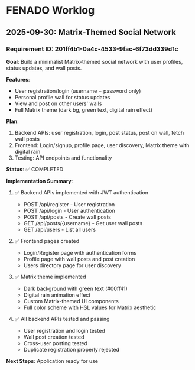 # FENADO Worklog

## 2025-09-30: Matrix-Themed Social Network

### Requirement ID: 201ff4b1-0a4c-4533-9fac-6f73dd339d1c

**Goal**: Build a minimalist Matrix-themed social network with user profiles, status updates, and wall posts.

**Features**:
- User registration/login (username + password only)
- Personal profile wall for status updates
- View and post on other users' walls
- Full Matrix theme (dark bg, green text, digital rain effect)

**Plan**:
1. Backend APIs: user registration, login, post status, post on wall, fetch wall posts
2. Frontend: Login/signup, profile page, user discovery, Matrix theme with digital rain
3. Testing: API endpoints and functionality

**Status**: ✅ COMPLETED

**Implementation Summary**:
1. ✅ Backend APIs implemented with JWT authentication
   - POST /api/register - User registration
   - POST /api/login - User authentication
   - POST /api/posts - Create wall posts
   - GET /api/posts/{username} - Get user wall posts
   - GET /api/users - List all users

2. ✅ Frontend pages created
   - Login/Register page with authentication forms
   - Profile page with wall posts and post creation
   - Users directory page for user discovery

3. ✅ Matrix theme implemented
   - Dark background with green text (#00ff41)
   - Digital rain animation effect
   - Custom Matrix-themed UI components
   - Full color scheme with HSL values for Matrix aesthetic

4. ✅ All backend APIs tested and passing
   - User registration and login tested
   - Wall post creation tested
   - Cross-user posting tested
   - Duplicate registration properly rejected

**Next Steps**: Application ready for use